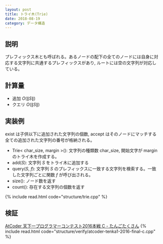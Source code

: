 ```yaml
---
layout: post
title: トライ木(Trie)
date: 2018-08-19
category: データ構造
---
```


## 説明
プレフィックス木とも呼ばれる。あるノードの配下の全てのノードには自身に対応する文字列に共通するプレフィックスがあり, ルートには空の文字列が対応している。

## 計算量
* 追加 $O(\|S\|)$
* クエリ $O(\|S\|)$

## 実装例

exist は子供以下に追加された文字列の個数, accept はそのノードにマッチする全ての追加された文字列の番号が格納される。

* Trie< char_size, margin >(): 文字列の種類数 char_size, 開始文字が margin のトライ木を作成する。
* add($S$): 文字列 $S$ をトライ木に追加する
* query($S$, $f$): 文字列 $S$ のプレフィックスに一致する文字列を検索する。一致した文字列ごとに関数 $f$ が呼び出される。
* size(): ノード数を返す
* count(): 存在する文字列の個数を返す

{% include read.html  code="structure/trie.cpp" %}

## 検証

[AtCoder 天下一プログラマーコンテスト2016本戦 C - たんごたくさん](https://tenka1-2016-final-open.contest.atcoder.jp/tasks/tenka1_2016_final_c)
{% include read.html code="structure/verify/atcoder-tenka1-2016-final-c.cpp" %}

